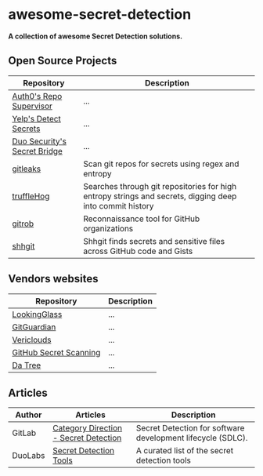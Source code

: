 # awesome-secret-detection

**A collection of awesome Secret Detection solutions.**

## Open Source Projects

Repository | Description
---- | ----
[Auth0's Repo Supervisor](https://github.com/auth0/repo-supervisor) | ...
[Yelp's Detect Secrets](https://github.com/Yelp/detect-secrets) | ...
[Duo Security's Secret Bridge](https://github.com/duo-labs/secret-bridge) | ...
[gitleaks](https://github.com/zricethezav/gitleaks) | Scan git repos for secrets using regex and entropy
[truffleHog](https://github.com/dxa4481/truffleHog) | Searches through git repositories for high entropy strings and secrets, digging deep into commit history
[gitrob](https://github.com/michenriksen/gitrob) | Reconnaissance tool for GitHub organizations 
[shhgit](https://github.com/eth0izzle/shhgit/) | Shhgit finds secrets and sensitive files across GitHub code and Gists

## Vendors websites

Repository | Description
---- | ----
[LookingGlass](https://www.lookingglasscyber.com/products/cyber-threat-intelligence/compromised-credential-information-cci/) | ...
[GitGuardian](https://gitguardian.com/) | ...
[Vericlouds](https://www.vericlouds.com/compromised-credentials/) | ...
[GitHub Secret Scanning](https://help.github.com/en/github/administering-a-repository/about-secret-scanning) | ...
[Da Tree](https://www.datree.io/) | ...

## Articles
Author | Articles | Description
---- | ---- | ----
GitLab | [Category Direction - Secret Detection](https://about.gitlab.com/direction/secure/static-analysis/secret-detection/) | Secret Detection for software development lifecycle (SDLC). 
DuoLabs | [Secret Detection Tools](https://github.com/duo-labs/secret-bridge/blob/master/TOOLS.md) | A curated list of the secret detection tools
